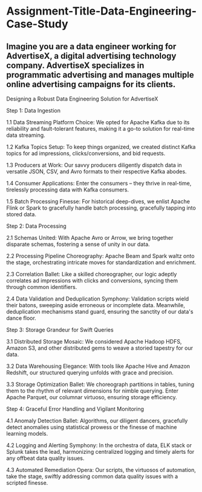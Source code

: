 # Assignment-Title-Data-Engineering-Case-Study
Imagine you are a data engineer working for AdvertiseX, a digital advertising technology company. AdvertiseX specializes in programmatic advertising and manages multiple online advertising campaigns for its clients. 
------------------------------------------------------------------------------------------------------------------------------------------------------------------------------------------------------
Designing a Robust Data Engineering Solution for AdvertiseX

Step 1: Data Ingestion

1.1 Data Streaming Platform Choice: We opted for Apache Kafka due to its reliability and fault-tolerant features, making it a go-to solution for real-time data streaming.

1.2 Kafka Topics Setup: To keep things organized, we created distinct Kafka topics for ad impressions, clicks/conversions, and bid requests.

1.3 Producers at Work: Our savvy producers diligently dispatch data in versatile JSON, CSV, and Avro formats to their respective Kafka abodes.

1.4 Consumer Applications: Enter the consumers – they thrive in real-time, tirelessly processing data with Kafka consumers.

1.5 Batch Processing Finesse: For historical deep-dives, we enlist Apache Flink or Spark to gracefully handle batch processing, gracefully tapping into stored data.

Step 2: Data Processing

2.1 Schemas United: With Apache Avro or Arrow, we bring together disparate schemas, fostering a sense of unity in our data.

2.2 Processing Pipeline Choreography: Apache Beam and Spark waltz onto the stage, orchestrating intricate moves for standardization and enrichment.

2.3 Correlation Ballet: Like a skilled choreographer, our logic adeptly correlates ad impressions with clicks and conversions, syncing them through common identifiers.

2.4 Data Validation and Deduplication Symphony: Validation scripts wield their batons, sweeping aside erroneous or incomplete data. Meanwhile, deduplication mechanisms stand guard, ensuring the sanctity of our data's dance floor.

Step 3: Storage Grandeur for Swift Queries

3.1 Distributed Storage Mosaic: We considered Apache Hadoop HDFS, Amazon S3, and other distributed gems to weave a storied tapestry for our data.

3.2 Data Warehousing Elegance: With tools like Apache Hive and Amazon Redshift, our structured querying unfolds with grace and precision.

3.3 Storage Optimization Ballet: We choreograph partitions in tables, tuning them to the rhythm of relevant dimensions for nimble querying. Enter Apache Parquet, our columnar virtuoso, ensuring storage efficiency.

Step 4: Graceful Error Handling and Vigilant Monitoring

4.1 Anomaly Detection Ballet: Algorithms, our diligent dancers, gracefully detect anomalies using statistical prowess or the finesse of machine learning models.

4.2 Logging and Alerting Symphony: In the orchestra of data, ELK stack or Splunk takes the lead, harmonizing centralized logging and timely alerts for any offbeat data quality issues.

4.3 Automated Remediation Opera: Our scripts, the virtuosos of automation, take the stage, swiftly addressing common data quality issues with a scripted finesse.


